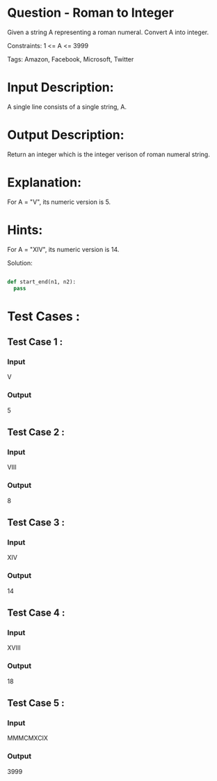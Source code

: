 # Question - Roman to Integer
Given a string A representing a roman numeral.
Convert A into integer.

Constraints:
1 <= A <= 3999

Tags:
Amazon, Facebook, Microsoft, Twitter


# Input Description:
A single line consists of a single string, A.

# Output Description:
Return an integer which is the integer verison of roman numeral string.

# Explanation:
For A = "V", its numeric version is 5.

# Hints:
For A = "XIV", its numeric version is 14.

Solution:

```python

def start_end(n1, n2):
  pass

```

# Test Cases :
## Test Case 1 :
### Input
V
### Output
5


## Test Case 2 :
### Input
VIII
### Output
8


## Test Case 3 :
### Input
XIV
### Output
14

## Test Case 4 :
### Input
XVIII
### Output
18


## Test Case 5 :
### Input
MMMCMXCIX
### Output
3999
